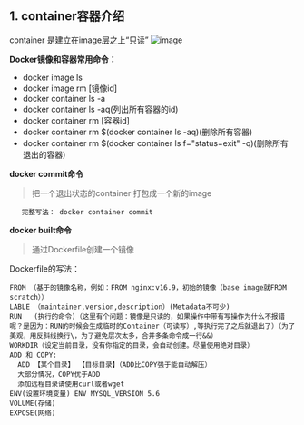  ## 1. container容器介绍
 container 是建立在image层之上“只读”
 ![image](https://github.com/jeremyke/PHPBlog/blob/master/Pictures/1739022581121130.png)

 **Docker镜像和容器常用命令：** 
 - docker image ls
 - docker image rm [镜像id]
 - docker container ls -a
 - docker container ls -aq(列出所有容器的id)
 - docker container rm [容器id]
 - docker container rm $(docker container ls -aq)(删除所有容器)
 - docker container rm $(docker container ls f="status=exit" -q)(删除所有退出的容器)

 **docker commit命令**
 > 把一个退出状态的container 打包成一个新的image
 ```
 	完整写法： docker container commit
 ``` 

  **docker built命令**
  > 通过Dockerfile创建一个镜像

  Dockerfile的写法：
  ```
  FROM （基于的镜像名称，例如：FROM nginx:v16.9，初始的镜像（base image就FROM scratch））
  LABLE （maintainer,version,description）(Metadata不可少)
  RUN 	(执行的命令)（这里有个问题：镜像是只读的，如果操作中带有写操作为什么不报错呢？是因为：RUN的时候会生成临时的Container（可读写）,等执行完了之后就退出了）（为了美观，用反斜线换行\，为了避免层次太多，合并多条命令成一行&&）
  WORKDIR（设定当前目录，没有你指定的目录，会自动创建。尽量使用绝对目录）
  ADD 和 COPY:
  	ADD 【某个目录】 【目标目录】（ADD比COPY强于能自动解压）
  	大部分情况，COPY优于ADD
  	添加远程目录请使用curl或者wget
  ENV(设置环境变量) ENV MYSQL_VERSION 5.6
  VOLUME(存储)
  EXPOSE(网络)
  ```
